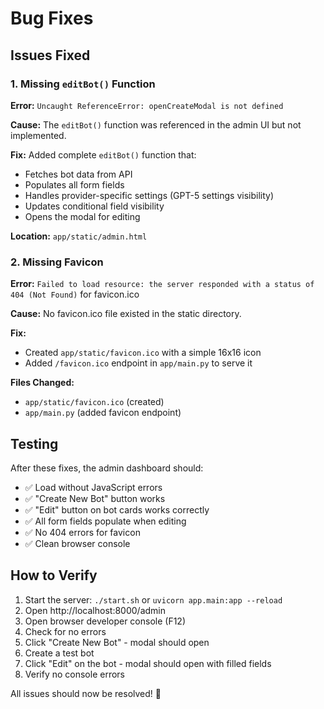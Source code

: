 # Bug Fixes

## Issues Fixed

### 1. Missing `editBot()` Function
**Error:** `Uncaught ReferenceError: openCreateModal is not defined`

**Cause:** The `editBot()` function was referenced in the admin UI but not implemented.

**Fix:** Added complete `editBot()` function that:
- Fetches bot data from API
- Populates all form fields
- Handles provider-specific settings (GPT-5 settings visibility)
- Updates conditional field visibility
- Opens the modal for editing

**Location:** `app/static/admin.html`

### 2. Missing Favicon
**Error:** `Failed to load resource: the server responded with a status of 404 (Not Found)` for favicon.ico

**Cause:** No favicon.ico file existed in the static directory.

**Fix:**
- Created `app/static/favicon.ico` with a simple 16x16 icon
- Added `/favicon.ico` endpoint in `app/main.py` to serve it

**Files Changed:**
- `app/static/favicon.ico` (created)
- `app/main.py` (added favicon endpoint)

## Testing

After these fixes, the admin dashboard should:
- ✅ Load without JavaScript errors
- ✅ "Create New Bot" button works
- ✅ "Edit" button on bot cards works correctly
- ✅ All form fields populate when editing
- ✅ No 404 errors for favicon
- ✅ Clean browser console

## How to Verify

1. Start the server: `./start.sh` or `uvicorn app.main:app --reload`
2. Open http://localhost:8000/admin
3. Open browser developer console (F12)
4. Check for no errors
5. Click "Create New Bot" - modal should open
6. Create a test bot
7. Click "Edit" on the bot - modal should open with filled fields
8. Verify no console errors

All issues should now be resolved! 🎉
